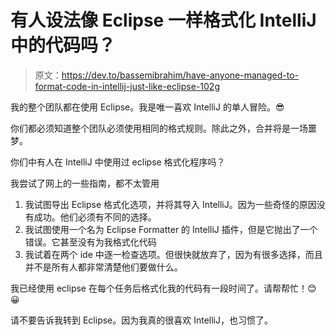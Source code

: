 # 有人设法像 Eclipse 一样格式化 IntelliJ 中的代码吗？

> 原文：<https://dev.to/bassemibrahim/have-anyone-managed-to-format-code-in-intellij-just-like-eclipse-102g>

我的整个团队都在使用 Eclipse。我是唯一喜欢 IntelliJ 的单人冒险。😎

你们都必须知道整个团队必须使用相同的格式规则。除此之外，合并将是一场噩梦。

你们中有人在 IntelliJ 中使用过 eclipse 格式化程序吗？

我尝试了网上的一些指南，都不太管用

1.  我试图导出 Eclipse 格式化选项，并将其导入 IntelliJ。因为一些奇怪的原因没有成功。他们必须有不同的选择。
2.  我试图使用一个名为 Eclipse Formatter 的 IntelliJ 插件，但是它抛出了一个错误。它甚至没有为我格式化代码
3.  我试着在两个 ide 中逐一检查选项。但很快就放弃了，因为有很多选择，而且并不是所有人都非常清楚他们要做什么。

我已经使用 eclipse 在每个任务后格式化我的代码有一段时间了。请帮帮忙！😊😀

请不要告诉我转到 Eclipse。因为我真的很喜欢 IntelliJ，也习惯了。